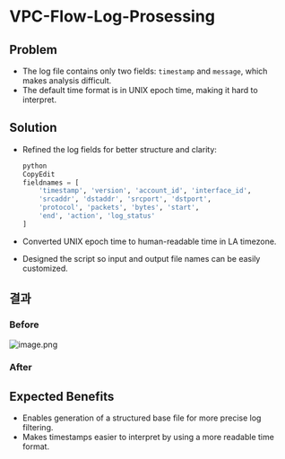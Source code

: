 # VPC-Flow-Log-Prosessing
## Problem

- The log file contains only two fields: `timestamp` and `message`, which makes analysis difficult.
- The default time format is in UNIX epoch time, making it hard to interpret.

## Solution

- Refined the log fields for better structure and clarity:
    
    ```python
    python
    CopyEdit
    fieldnames = [
        'timestamp', 'version', 'account_id', 'interface_id',
        'srcaddr', 'dstaddr', 'srcport', 'dstport',
        'protocol', 'packets', 'bytes', 'start',
        'end', 'action', 'log_status'
    ]
    
    ```
    
- Converted UNIX epoch time to human-readable time in LA timezone.
- Designed the script so input and output file names can be easily customized.

## 결과

### Before

![image.png](attachment:a541035a-6c01-4311-91f4-efa067809f3f:image.png)

### After

## Expected Benefits

- Enables generation of a structured base file for more precise log filtering.
- Makes timestamps easier to interpret by using a more readable time format.
